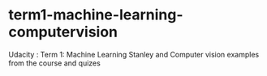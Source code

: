 # term1-machine-learning-computervision
Udacity : Term 1:  Machine Learning Stanley and Computer vision examples from the course and quizes
